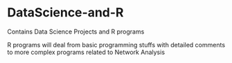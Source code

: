 DataScience-and-R
=================

Contains Data Science Projects and R programs

R programs will deal from basic programming stuffs with detailed comments to more complex programs related to Network Analysis
